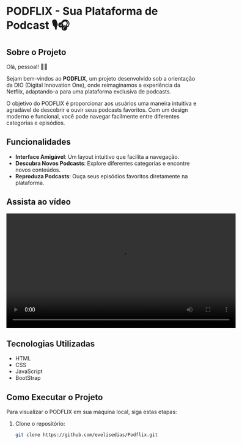# PODFLIX - Sua Plataforma de Podcast 🎙🎧

## Sobre o Projeto

Olá, pessoal! 🙋‍♀️

Sejam bem-vindos ao **PODFLIX**, um projeto desenvolvido sob a orientação da DIO (Digital Innovation One), onde reimaginamos a experiência da Netflix, adaptando-a para uma plataforma exclusiva de podcasts. 

O objetivo do PODFLIX é proporcionar aos usuários uma maneira intuitiva e agradável de descobrir e ouvir seus podcasts favoritos. Com um design moderno e funcional, você pode navegar facilmente entre diferentes categorias e episódios.

## Funcionalidades

- **Interface Amigável**: Um layout intuitivo que facilita a navegação.
- **Descubra Novos Podcasts**: Explore diferentes categorias e encontre novos conteúdos.
- **Reproduza Podcasts**: Ouça seus episódios favoritos diretamente na plataforma.

## Assista ao vídeo

<video width="600" controls>
  <source src="img/podflix.mp4" type="video/mp4">
  Seu navegador não suporta a tag de vídeo.
</video>

## Tecnologias Utilizadas

- HTML
- CSS
- JavaScript
- BootStrap
  
## Como Executar o Projeto

Para visualizar o PODFLIX em sua máquina local, siga estas etapas:

1. Clone o repositório:
   ```bash
   git clone https://github.com/evelisedias/Podflix.git
